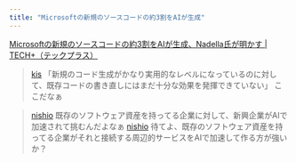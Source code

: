```yaml
---
title: "Microsoftの新規のソースコードの約3割をAIが生成"
---
```


[Microsoftの新規のソースコードの約3割をAIが生成、Nadella氏が明かす | TECH+（テックプラス）](https://news.mynavi.jp/techplus/article/20250507-3271749/)

> [kis](https://x.com/kis/status/1920172008350101726) 「新規のコード生成がかなり実用的なレベルになっているのに対して、既存コードの書き直しにはまだ十分な効果を発揮できていない」
>  ここだなぁ

> [nishio](https://x.com/nishio/status/1920293410591621232) 既存のソフトウェア資産を持ってる企業に対して、新興企業がAIで加速されて挑むんだよなぁ
> [nishio](https://x.com/nishio/status/1920307174154158325) 待てよ、既存のソフトウェア資産を持ってる企業がそれと接続する周辺的サービスをAIで加速して作る方が強いか？
